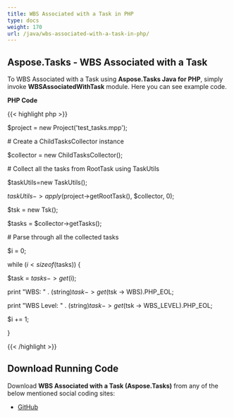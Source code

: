 ```yaml
---
title: WBS Associated with a Task in PHP
type: docs
weight: 170
url: /java/wbs-associated-with-a-task-in-php/
---
```


## **Aspose.Tasks - WBS Associated with a Task**
To WBS Associated with a Task using **Aspose.Tasks Java for PHP**, simply invoke **WBSAssociatedWithTask** module. Here you can see example code.

**PHP Code**

{{< highlight php >}}

$project = new Project('test_tasks.mpp');

\# Create a ChildTasksCollector instance

$collector = new ChildTasksCollector();

\# Collect all the tasks from RootTask using TaskUtils

$taskUtils=new TaskUtils();

$taskUtils->apply($project->getRootTask(), $collector, 0);

$tsk = new Tsk();

$tasks = $collector->getTasks();

\# Parse through all the collected tasks

$i = 0;

while ($i < sizeof($tasks)) {

$task = $tasks -> get($i);

print "WBS: " . (string)$task -> get($tsk -> WBS).PHP_EOL;

print "WBS Level: " . (string)$task -> get($tsk -> WBS_LEVEL).PHP_EOL;

$i += 1;

}

{{< /highlight >}}
## **Download Running Code**
Download **WBS Associated with a Task (Aspose.Tasks)** from any of the below mentioned social coding sites:

- [GitHub](https://github.com/aspose-tasks/Aspose.Tasks-for-Java/blob/master/Plugins/Aspose_Tasks_Java_for_PHP/src/aspose/tasks/WorkingWithTasks/WbsAssociatedWithTask.php)
